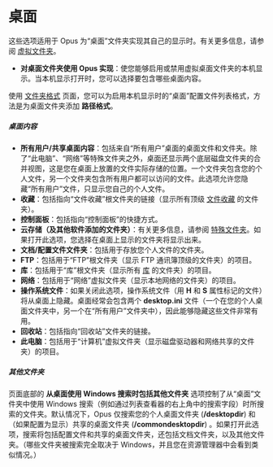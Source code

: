 # 桌面

这些选项适用于 Opus 为“桌面”文件夹实现其自己的显示时。有关更多信息，请参阅 [虚拟文件夹](../virtual_folders/README.zh.md)。

- **对桌面文件夹使用 Opus 实现**：使您能够启用或禁用虚拟桌面文件夹的本机显示。当本机显示打开时，您可以选择要包含哪些桌面内容。

使用 [文件夹格式](../folder_formats/README.zh.md) 页面，您可以为启用本机显示时的“桌面”配置文件列表格式，方法是为桌面文件夹添加 **路径格式**。

##### 桌面内容

- **所有用户/共享桌面内容**：包括来自“所有用户”桌面的桌面文件和文件夹。除了“此电脑”、“网络”等特殊文件夹之外，桌面还显示两个底层磁盘文件夹的合并视图，这是您在桌面上放置的文件实际存储的位置。一个文件夹包含您的个人文件，另一个文件夹包含所有用户都可以访问的文件。此选项允许您隐藏“所有用户”文件，只显示您自己的个人文件。
- **收藏**：包括指向“文件收藏”根文件夹的链接（显示所有顶级 [文件收藏](/Manual/basic_concepts/virtual_file_system/file_collections/README.zh.md) 的文件夹）。
- **控制面板**：包括指向“控制面板”的快捷方式。
- **云存储（及其他软件添加的文件夹）**：有关更多信息，请参阅 [特殊文件夹](../special_folders.zh.md)。如果打开此选项，您选择在桌面上显示的文件夹将显示出来。
- **文档/配置文件文件夹**：包括用于存放您个人文件的文件夹。
- **FTP**：包括用于“FTP”根文件夹（显示 FTP 通讯簿顶级的文件夹）的项目。
- **库**：包括用于“库”根文件夹（显示所有 [库](/Manual/basic_concepts/virtual_file_system/libraries.zh.md) 的文件夹）的项目。
- **网络**：包括用于“网络”虚拟文件夹（显示本地网络的文件夹）的项目。
- **操作系统文件**：如果关闭此选项，操作系统文件（用 **H** 和 **S** 属性标记的文件）将从桌面上隐藏。桌面经常会包含两个 **desktop.ini** 文件（一个在您的个人桌面文件夹中，另一个在“所有用户”文件夹中），因此能够隐藏这些文件非常有用。
- **回收站**：包括指向“回收站”文件夹的链接。
- **此电脑**：包括用于“计算机”虚拟文件夹（显示磁盘驱动器和网络共享的文件夹）的项目。

##### 其他文件夹

页面底部的 **从桌面使用 Windows 搜索时包括其他文件夹** 选项控制了从“桌面”文件夹中使用 Windows 搜索（例如通过列表查看器的右上角中的搜索字段）时所搜索的文件夹。默认情况下，Opus 仅搜索您的个人桌面文件夹 (**/desktopdir**) 和（如果配置为显示）共享的桌面文件夹 (**/commondesktopdir**) 。如果打开此选项，搜索将包括配置文件和共享的桌面文件夹，还包括文档文件夹，以及其他文件夹。（哪些文件夹被搜索完全取决于 Windows，并且您在资源管理器中会看到类似情况。）